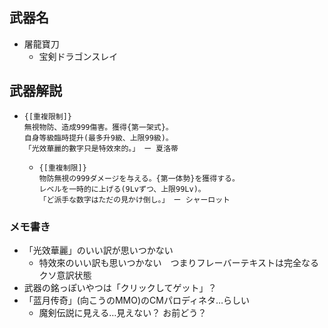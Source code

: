 ## 武器名
 - 屠龍寶刀
   - 宝剣ドラゴンスレイ

## 武器解説
 - ```
   {[重複限制]}
   無視物防、造成999傷害。獲得{第一架式}。
   自身等級臨時提升(最多升9級、上限99級)。
   「光效華麗的數字只是特效來的。」 ー 夏洛蒂
   ```
   - ```
     {[重複制限]}
     物防無視の999ダメージを与える。{第一体勢}を獲得する。
     レベルを一時的に上げる(9Lvずつ、上限99Lv)。
     「ど派手な数字はただの見かけ倒し。」 ー シャーロット
     ```



### メモ書き
 - 「光效華麗」のいい訳が思いつかない
   - 特效來のいい訳も思いつかない　つまりフレーバーテキストは完全なるクソ意訳状態
 - 武器の銘っぽいやつは「クリックしてゲット」？
 - 「蓝月传奇」(向こうのMMO)のCMパロディネタ…らしい  
   - 魔剣伝説に見える…見えない？ お前どう？